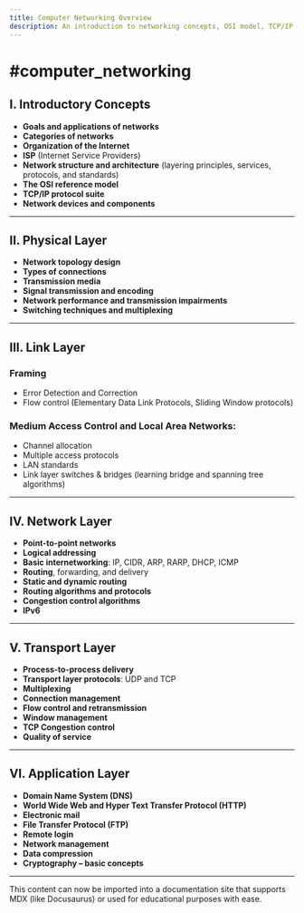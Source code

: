 ```yaml
---
title: Computer Networking Overview
description: An introduction to networking concepts, OSI model, TCP/IP, network layers, and security concepts.
---
```


# #computer_networking

## I. Introductory Concepts

- **Goals and applications of networks**  
- **Categories of networks**
- **Organization of the Internet**
- **ISP** (Internet Service Providers)
- **Network structure and architecture** (layering principles, services, protocols, and standards)
- **The OSI reference model**
- **TCP/IP protocol suite**
- **Network devices and components**

---

## II. Physical Layer

- **Network topology design**
- **Types of connections**
- **Transmission media**
- **Signal transmission and encoding**
- **Network performance and transmission impairments**
- **Switching techniques and multiplexing**

---

## III. Link Layer

### Framing
- Error Detection and Correction
- Flow control (Elementary Data Link Protocols, Sliding Window protocols)

### Medium Access Control and Local Area Networks:
- Channel allocation
- Multiple access protocols
- LAN standards
- Link layer switches & bridges (learning bridge and spanning tree algorithms)

---

## IV. Network Layer

- **Point-to-point networks**
- **Logical addressing**
- **Basic internetworking**: IP, CIDR, ARP, RARP, DHCP, ICMP
- **Routing**, forwarding, and delivery
- **Static and dynamic routing**
- **Routing algorithms and protocols**
- **Congestion control algorithms**
- **IPv6**

---

## V. Transport Layer

- **Process-to-process delivery**
- **Transport layer protocols**: UDP and TCP
- **Multiplexing**
- **Connection management**
- **Flow control and retransmission**
- **Window management**
- **TCP Congestion control**
- **Quality of service**

---

## VI. Application Layer

- **Domain Name System (DNS)**
- **World Wide Web and Hyper Text Transfer Protocol (HTTP)**
- **Electronic mail**
- **File Transfer Protocol (FTP)**
- **Remote login**
- **Network management**
- **Data compression**
- **Cryptography – basic concepts**

---

This content can now be imported into a documentation site that supports MDX (like Docusaurus) or used for educational purposes with ease.
